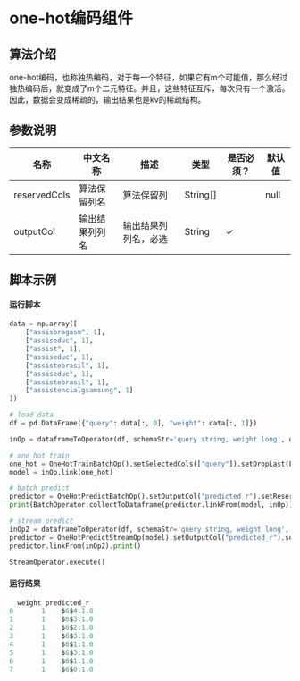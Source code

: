 # one-hot编码组件

## 算法介绍

one-hot编码，也称独热编码，对于每一个特征，如果它有m个可能值，那么经过 独热编码后，就变成了m个二元特征。并且，这些特征互斥，每次只有一个激活。 因此，数据会变成稀疏的，输出结果也是kv的稀疏结构。

## 参数说明

<!-- OLD_TABLE -->
<!-- This is the start of auto-generated parameter info -->
<!-- DO NOT EDIT THIS PART!!! -->
| 名称 | 中文名称 | 描述 | 类型 | 是否必须？ | 默认值 |
| --- | --- | --- | --- | --- | --- |
| reservedCols | 算法保留列名 | 算法保留列 | String[] |  | null |
| outputCol | 输出结果列列名 | 输出结果列列名，必选 | String | ✓ |  |<!-- This is the end of auto-generated parameter info -->


## 脚本示例
#### 运行脚本
```python
data = np.array([
    ["assisbragasm", 1],
    ["assiseduc", 1],
    ["assist", 1],
    ["assiseduc", 1],
    ["assistebrasil", 1],
    ["assiseduc", 1],
    ["assistebrasil", 1],
    ["assistencialgsamsung", 1]
])

# load data
df = pd.DataFrame({"query": data[:, 0], "weight": data[:, 1]})

inOp = dataframeToOperator(df, schemaStr='query string, weight long', op_type='batch')

# one hot train
one_hot = OneHotTrainBatchOp().setSelectedCols(["query"]).setDropLast(False).setIgnoreNull(False)
model = inOp.link(one_hot)

# batch predict
predictor = OneHotPredictBatchOp().setOutputCol("predicted_r").setReservedCols(["weight"])
print(BatchOperator.collectToDataframe(predictor.linkFrom(model, inOp)))

# stream predict
inOp2 = dataframeToOperator(df, schemaStr='query string, weight long', op_type='stream')
predictor = OneHotPredictStreamOp(model).setOutputCol("predicted_r").setReservedCols(["weight"])
predictor.linkFrom(inOp2).print()

StreamOperator.execute()
```
#### 运行结果

```python
  weight predicted_r
0       1    $6$4:1.0
1       1    $6$3:1.0
2       1    $6$2:1.0
3       1    $6$3:1.0
4       1    $6$1:1.0
5       1    $6$3:1.0
6       1    $6$1:1.0
7       1    $6$0:1.0

```






